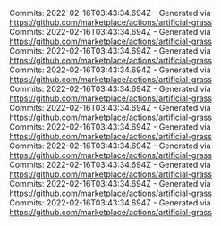 Commits: 2022-02-16T03:43:34.694Z - Generated via https://github.com/marketplace/actions/artificial-grass
<br>
Commits: 2022-02-16T03:43:34.694Z - Generated via https://github.com/marketplace/actions/artificial-grass
<br>
Commits: 2022-02-16T03:43:34.694Z - Generated via https://github.com/marketplace/actions/artificial-grass
<br>
Commits: 2022-02-16T03:43:34.694Z - Generated via https://github.com/marketplace/actions/artificial-grass
<br>
Commits: 2022-02-16T03:43:34.694Z - Generated via https://github.com/marketplace/actions/artificial-grass
<br>
Commits: 2022-02-16T03:43:34.694Z - Generated via https://github.com/marketplace/actions/artificial-grass
<br>
Commits: 2022-02-16T03:43:34.694Z - Generated via https://github.com/marketplace/actions/artificial-grass
<br>
Commits: 2022-02-16T03:43:34.694Z - Generated via https://github.com/marketplace/actions/artificial-grass
<br>
Commits: 2022-02-16T03:43:34.694Z - Generated via https://github.com/marketplace/actions/artificial-grass
<br>
Commits: 2022-02-16T03:43:34.694Z - Generated via https://github.com/marketplace/actions/artificial-grass
<br>
Commits: 2022-02-16T03:43:34.694Z - Generated via https://github.com/marketplace/actions/artificial-grass
<br>
